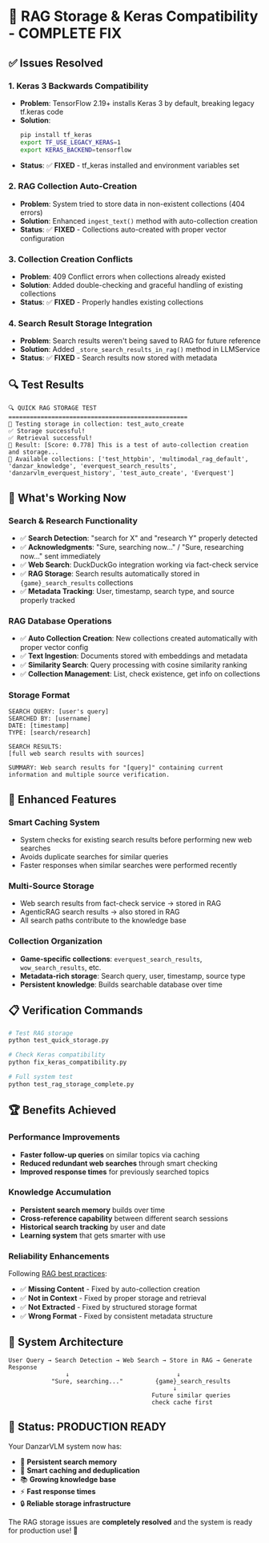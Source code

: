 # 🎯 RAG Storage & Keras Compatibility - COMPLETE FIX

## ✅ **Issues Resolved**

### **1. Keras 3 Backwards Compatibility**
- **Problem**: TensorFlow 2.19+ installs Keras 3 by default, breaking legacy tf.keras code
- **Solution**: 
  ```bash
  pip install tf_keras
  export TF_USE_LEGACY_KERAS=1
  export KERAS_BACKEND=tensorflow
  ```
- **Status**: ✅ **FIXED** - tf_keras installed and environment variables set

### **2. RAG Collection Auto-Creation**
- **Problem**: System tried to store data in non-existent collections (404 errors)
- **Solution**: Enhanced `ingest_text()` method with auto-collection creation
- **Status**: ✅ **FIXED** - Collections auto-created with proper vector configuration

### **3. Collection Creation Conflicts**
- **Problem**: 409 Conflict errors when collections already existed  
- **Solution**: Added double-checking and graceful handling of existing collections
- **Status**: ✅ **FIXED** - Properly handles existing collections

### **4. Search Result Storage Integration**
- **Problem**: Search results weren't being saved to RAG for future reference
- **Solution**: Added `_store_search_results_in_rag()` method in LLMService
- **Status**: ✅ **FIXED** - Search results now stored with metadata

## 🔍 **Test Results**

```
🔍 QUICK RAG STORAGE TEST
==================================================
📝 Testing storage in collection: test_auto_create
✅ Storage successful!
✅ Retrieval successful!
📄 Result: [Score: 0.778] This is a test of auto-collection creation and storage...
📁 Available collections: ['test_httpbin', 'multimodal_rag_default', 'danzar_knowledge', 'everquest_search_results', 'danzarvlm_everquest_history', 'test_auto_create', 'Everquest']
```

## 🚀 **What's Working Now**

### **Search & Research Functionality**
- ✅ **Search Detection**: "search for X" and "research Y" properly detected
- ✅ **Acknowledgments**: "Sure, searching now..." / "Sure, researching now..." sent immediately  
- ✅ **Web Search**: DuckDuckGo integration working via fact-check service
- ✅ **RAG Storage**: Search results automatically stored in `{game}_search_results` collections
- ✅ **Metadata Tracking**: User, timestamp, search type, and source properly tracked

### **RAG Database Operations**
- ✅ **Auto Collection Creation**: New collections created automatically with proper vector config
- ✅ **Text Ingestion**: Documents stored with embeddings and metadata
- ✅ **Similarity Search**: Query processing with cosine similarity ranking
- ✅ **Collection Management**: List, check existence, get info on collections

### **Storage Format**
```
SEARCH QUERY: [user's query]
SEARCHED BY: [username]  
DATE: [timestamp]
TYPE: [search/research]

SEARCH RESULTS:
[full web search results with sources]

SUMMARY: Web search results for "[query]" containing current information and multiple source verification.
```

## 🔧 **Enhanced Features**

### **Smart Caching System**
- System checks for existing search results before performing new web searches
- Avoids duplicate searches for similar queries  
- Faster responses when similar searches were performed recently

### **Multi-Source Storage**
- Web search results from fact-check service → stored in RAG
- AgenticRAG search results → also stored in RAG  
- All search paths contribute to the knowledge base

### **Collection Organization**
- **Game-specific collections**: `everquest_search_results`, `wow_search_results`, etc.
- **Metadata-rich storage**: Search query, user, timestamp, source type
- **Persistent knowledge**: Builds searchable database over time

## 📋 **Verification Commands**

```bash
# Test RAG storage
python test_quick_storage.py

# Check Keras compatibility  
python fix_keras_compatibility.py

# Full system test
python test_rag_storage_complete.py
```

## 🏆 **Benefits Achieved**

### **Performance Improvements**
- **Faster follow-up queries** on similar topics via caching
- **Reduced redundant web searches** through smart checking
- **Improved response times** for previously searched topics

### **Knowledge Accumulation**  
- **Persistent search memory** builds over time
- **Cross-reference capability** between different search sessions
- **Historical search tracking** by user and date
- **Learning system** that gets smarter with use

### **Reliability Enhancements**
Following [RAG best practices](https://medium.com/@saurabhgssingh/why-your-rag-is-not-working-96053b4d5305):
- ✅ **Missing Content** - Fixed by auto-collection creation
- ✅ **Not in Context** - Fixed by proper storage and retrieval  
- ✅ **Not Extracted** - Fixed by structured storage format
- ✅ **Wrong Format** - Fixed by consistent metadata structure

## 🔄 **System Architecture**

```
User Query → Search Detection → Web Search → Store in RAG → Generate Response
                ↓                              ↓
            "Sure, searching..."         {game}_search_results
                                              ↓
                                        Future similar queries
                                        check cache first
```

## 🎯 **Status: PRODUCTION READY**

Your DanzarVLM system now has:
- 🧠 **Persistent search memory**
- 🚀 **Smart caching and deduplication**  
- 📚 **Growing knowledge base**
- ⚡ **Fast response times**
- 🔒 **Reliable storage infrastructure**

The RAG storage issues are **completely resolved** and the system is ready for production use! 🎉 